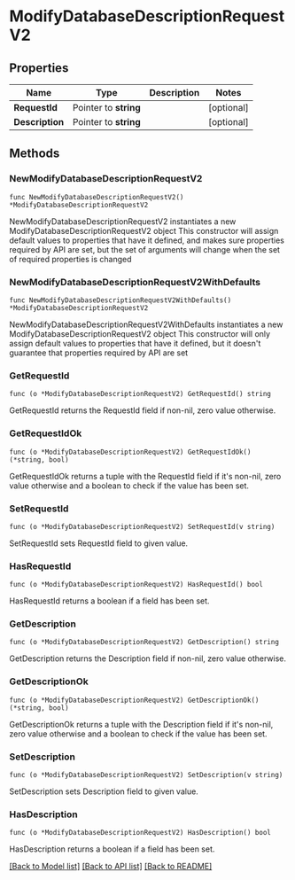 # ModifyDatabaseDescriptionRequestV2

## Properties

Name | Type | Description | Notes
------------ | ------------- | ------------- | -------------
**RequestId** | Pointer to **string** |  | [optional] 
**Description** | Pointer to **string** |  | [optional] 

## Methods

### NewModifyDatabaseDescriptionRequestV2

`func NewModifyDatabaseDescriptionRequestV2() *ModifyDatabaseDescriptionRequestV2`

NewModifyDatabaseDescriptionRequestV2 instantiates a new ModifyDatabaseDescriptionRequestV2 object
This constructor will assign default values to properties that have it defined,
and makes sure properties required by API are set, but the set of arguments
will change when the set of required properties is changed

### NewModifyDatabaseDescriptionRequestV2WithDefaults

`func NewModifyDatabaseDescriptionRequestV2WithDefaults() *ModifyDatabaseDescriptionRequestV2`

NewModifyDatabaseDescriptionRequestV2WithDefaults instantiates a new ModifyDatabaseDescriptionRequestV2 object
This constructor will only assign default values to properties that have it defined,
but it doesn't guarantee that properties required by API are set

### GetRequestId

`func (o *ModifyDatabaseDescriptionRequestV2) GetRequestId() string`

GetRequestId returns the RequestId field if non-nil, zero value otherwise.

### GetRequestIdOk

`func (o *ModifyDatabaseDescriptionRequestV2) GetRequestIdOk() (*string, bool)`

GetRequestIdOk returns a tuple with the RequestId field if it's non-nil, zero value otherwise
and a boolean to check if the value has been set.

### SetRequestId

`func (o *ModifyDatabaseDescriptionRequestV2) SetRequestId(v string)`

SetRequestId sets RequestId field to given value.

### HasRequestId

`func (o *ModifyDatabaseDescriptionRequestV2) HasRequestId() bool`

HasRequestId returns a boolean if a field has been set.

### GetDescription

`func (o *ModifyDatabaseDescriptionRequestV2) GetDescription() string`

GetDescription returns the Description field if non-nil, zero value otherwise.

### GetDescriptionOk

`func (o *ModifyDatabaseDescriptionRequestV2) GetDescriptionOk() (*string, bool)`

GetDescriptionOk returns a tuple with the Description field if it's non-nil, zero value otherwise
and a boolean to check if the value has been set.

### SetDescription

`func (o *ModifyDatabaseDescriptionRequestV2) SetDescription(v string)`

SetDescription sets Description field to given value.

### HasDescription

`func (o *ModifyDatabaseDescriptionRequestV2) HasDescription() bool`

HasDescription returns a boolean if a field has been set.


[[Back to Model list]](../README.md#documentation-for-models) [[Back to API list]](../README.md#documentation-for-api-endpoints) [[Back to README]](../README.md)


